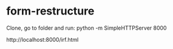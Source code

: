 # form-restructure

Clone, go to folder and run:
python -m SimpleHTTPServer 8000

http://localhost:8000/irf.html